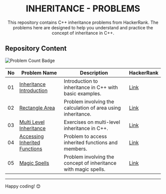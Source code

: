 <h1 align='center'>INHERITANCE - PROBLEMS</h1>

<p align='center'>This repository contains C++ inheritance problems from HackerRank. The problems here are designed to help you understand and practice the concept of inheritance in C++.</p>

## Repository Content
![Problem Count Badge](https://img.shields.io/badge/problems%20count-5-blue)

| No | Problem Name                   | Description                                          | HackerRank                                              |
|----|--------------------------------|------------------------------------------------------|----------------------------------------------------------|
| 01 | [Inheritance Introduction](https://github.com/JawadSher/CPlusPlus-Problems-Solutions-HackerRank/tree/main/05%20-%20Inheritance%20Problems/01%20-%20Inheritance%20Introduction)       | Introduction to inheritance in C++ with basic examples. | [Link](https://www.hackerrank.com/challenges/inheritance-introduction) |
| 02 | [Rectangle Area](https://github.com/JawadSher/CPlusPlus-Problems-Solutions-HackerRank/tree/main/05%20-%20Inheritance%20Problems/02%20-%20Rectangle%20Area)                  | Problem involving the calculation of area using inheritance. | [Link](https://www.hackerrank.com/challenges/rectangle-area) |
| 03 | [Multi Level Inheritance](https://github.com/JawadSher/CPlusPlus-Problems-Solutions-HackerRank/tree/main/05%20-%20Inheritance%20Problems/03%20-%20Multi%20Level%20Inheritance)         | Exercises on multi-level inheritance in C++.       | [Link](https://www.hackerrank.com/challenges/multi-level-inheritance) |
| 04 | [Accessing Inherited Functions](https://github.com/JawadSher/CPlusPlus-Problems-Solutions-HackerRank/tree/main/05%20-%20Inheritance%20Problems/04%20-%20Accessing%20Inherited%20Functions)    | Problem to access inherited functions and members. | [Link](https://www.hackerrank.com/challenges/accessing-inherited-functions) |
| 05 | [Magic Spells](https://github.com/JawadSher/CPlusPlus-Problems-Solutions-HackerRank/tree/main/05%20-%20Inheritance%20Problems/05%20-%20Magic%20Spells)                     | Problem involving the concept of inheritance with magic spells. | [Link](https://www.hackerrank.com/challenges/magic-spells) |

---
Happy coding! 😊

